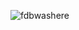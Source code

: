 ![fdbwashere](https://user-images.githubusercontent.com/70608758/197708017-48fdefcb-4d76-49db-bc37-c7d41197d16f.gif)
